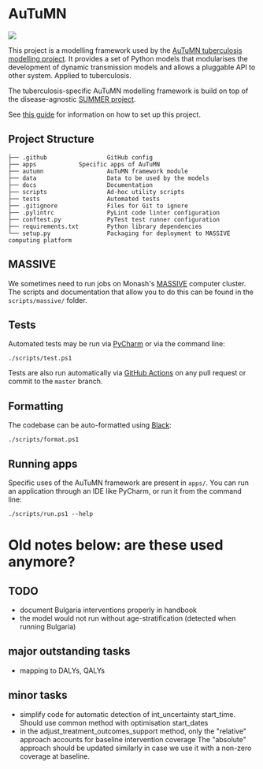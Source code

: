   
AuTuMN
======

![](https://github.com/monash-emu/AuTuMN/workflows/Continuous%20Integration/badge.svg)

This project is a modelling framework used by the [AuTuMN tuberculosis modelling project](http://www.tb-modelling.com/index.php). It provides a set of Python models that modularises the development of dynamic transmission models and allows a pluggable API to other system. Applied to tuberculosis.

The tuberculosis-specific AuTuMN modelling framework is build on top of the disease-agnostic [SUMMER project](https://github.com/monash-emu/summer).

See [this guide](./docs/setup.md) for information on how to set up this project.

## Project Structure

```
├── .github                 GitHub config
├── apps            Specific apps of AuTuMN
├── autumn                  AuTuMN framework module
├── data                    Data to be used by the models
├── docs                    Documentation
├── scripts                 Ad-hoc utility scripts
├── tests                   Automated tests
├── .gitignore              Files for Git to ignore
├── .pylintrc               PyLint code linter configuration
├── conftest.py             PyTest test runner configuration
├── requirements.txt        Python library dependencies
└── setup.py                Packaging for deployment to MASSIVE computing platform
```

## MASSIVE

We sometimes need to run jobs on Monash's [MASSIVE](https://www.monash.edu/research/infrastructure/platforms-pages/massive) computer cluster. The scripts and documentation that allow you to do this can be found in the `scripts/massive/` folder.

## Tests

Automated tests may be run via [PyCharm](https://www.jetbrains.com/help/pycharm/pytest.html) or via the command line:

```
./scripts/test.ps1
```

Tests are also run automatically via [GitHub Actions](https://github.com/monash-emu/AuTuMN/actions) on any pull request or commit to the `master` branch.

## Formatting

The codebase can be auto-formatted using [Black](https://github.com/psf/black):

```
./scripts/format.ps1
```

## Running apps

Specific uses of the AuTuMN framework are present in `apps/`. You can run an application through an IDE like PyCharm, or run it from the command line:

```
./scripts/run.ps1 --help
```

# Old notes below: are these used anymore?

## TODO

- document Bulgaria interventions properly in handbook
- the model would not run without age-stratification (detected when running Bulgaria)

## major outstanding tasks

- mapping to DALYs, QALYs

## minor tasks

- simplify code for automatic detection of int_uncertainty start_time. Should use common method with optimisation start_dates
- in the adjust_treatment_outcomes_support method, only the "relative" approach accounts for baseline intervention coverage
  The "absolute" approach should be updated similarly in case we use it with a non-zero coverage at baseline.
